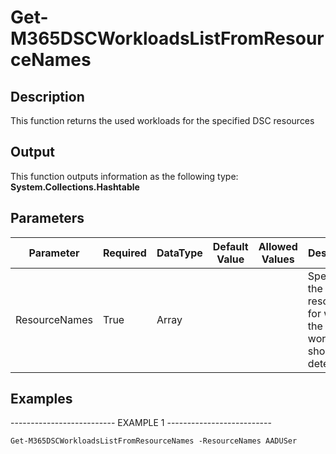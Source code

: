 ﻿# Get-M365DSCWorkloadsListFromResourceNames

## Description

This function returns the used workloads for the specified DSC resources

## Output

This function outputs information as the following type:
**System.Collections.Hashtable**

## Parameters

| Parameter | Required | DataType | Default Value | Allowed Values | Description |
| --- | --- | --- | --- | --- | --- |
| ResourceNames | True | Array |  |  | Specifies the resources for which the workloads should be determined. |

## Examples

-------------------------- EXAMPLE 1 --------------------------

`Get-M365DSCWorkloadsListFromResourceNames -ResourceNames AADUSer`



